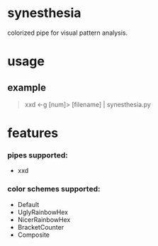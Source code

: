 synesthesia
=========

colorized pipe for visual pattern analysis.

# usage 

## example 

> xxd <-g [num]> [filename] | synesthesia.py

# features 
### pipes supported:
* xxd
  
### color schemes supported:
* Default
* UglyRainbowHex
* NicerRainbowHex
* BracketCounter
* Composite
